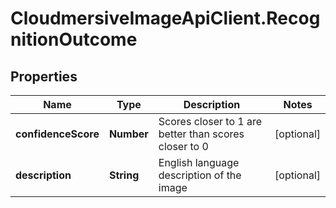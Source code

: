 # CloudmersiveImageApiClient.RecognitionOutcome

## Properties
Name | Type | Description | Notes
------------ | ------------- | ------------- | -------------
**confidenceScore** | **Number** | Scores closer to 1 are better than scores closer to 0 | [optional] 
**description** | **String** | English language description of the image | [optional] 


